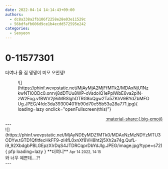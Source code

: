 ```yaml
---
date: 2022-04-14 14:14:43+09:00
authors:
  - dc8a338a2fb106f2258e28e03e11529c
  - 56bdfafb606d9ce1b4ecdd572595e242
categories:
  - Seoyeon
---
```


# 0-11577301

<div class="post-container" markdown="1">
<div class="content-container md-sidebar__scrollwrap" markdown="1">

더여나 울 집 댕댕이 미모 오떤뎅!
<figure markdown="1">
![](https://phinf.wevpstatic.net/MjAyMjA2MjFfMTk2/MDAxNjU1NzkwNTI0ODc0.onrvj8dDTUu8WP-oVsdoIQ1ePplWbE6va2plN-zW2Fog.vfBWV2j9iiMRSlghDTRG8oQgw2Ta5ZKhV9BYdZbMFOUg.JPEG/4fdc3da39300401fb90d70e55b53a28a771.jpg){ loading=lazy onclick="openFullscreen(this)"}
</figure>


</div>
</div>

<div style="text-align: right;" markdown="1">
<a href="https://weverse.io/fromis9/fanpost/0-11577301" style="text-align: right;">:material-share:{.big-emoji}</a>
</div>
---

<div class="comments-container md-sidebar__scrollwrap" markdown="1">
<div class="comment" markdown="1">
<div class='id-container' markdown="1">
![](https://phinf.wevpstatic.net/MjAyNDEyMDZfMTk0/MDAxNzMzNDYzMTU3ODYw.tGTD1QfitfecHkFF9-zI4fL0xnXf8VH8ht2j5Xh2a74g.QufL-i9_92XbdgbPBLGEpzXIrDqS4JTDRCqprDbYdJIg.JPEG/image.jpg?type=s72){ pfp loading=lazy }
**<span class="artist">더여니</span>** <small>Apr 14 2022, 14:15</small><br>
</div>
<div class='comment-body' markdown="1">
와 너무 예쁜데....?!
</div>
</div>
</div>
---
